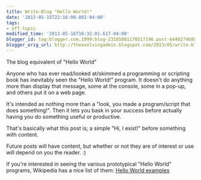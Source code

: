 ```yaml
---
title: Write-Blog "Hello World!"
date: '2013-05-15T22:16:00.002-04:00'
tags:
- off-topic
modified_time: '2013-05-16T16:32:01.617-04:00'
blogger_id: tag:blogger.com,1999:blog-23185081170317196.post-6448274688825425948
blogger_orig_url: http://theevolvingadmin.blogspot.com/2013/05/write-blog-hello-world.html
---
```

The blog equivalent of "Hello World"

Anyone who has ever read/looked at/skimmed a programming or scripting book has inevitably seen the "Hello World!" program. It doesn't do anything more than display that message, some at the console, some in a pop-up, and others put it on a web page.

It's intended as nothing more than a "look, you made a program/script that does something!". Then it lets you bask in your success before actually having you do something useful or productive.

That's basically what this post is; a simple "Hi, I exist!" before something with content.

Future posts will have content, but whether or not they are of interest or use will depend on you the reader. :)

If you're interested in seeing the various prototypical "Hello World" programs, Wikipedia has a nice list of them: [Hello World examples](http://en.wikipedia.org/wiki/List_of_Hello_world_program_examples)
